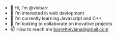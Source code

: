 - 👋 Hi, I’m @vivbarr
- 👀 I’m interested in web devlopment
- 🌱 I’m currently learning Javascript and C++
- 💞️ I’m looking to collaborate on inovative projects
- 📫 How to reach me barrettviviana@gmail.com

<!---
vivbarr/vivbarr is a ✨ special ✨ repository because its `README.md` (this file) appears on your GitHub profile.
You can click the Preview link to take a look at your changes.
--->
